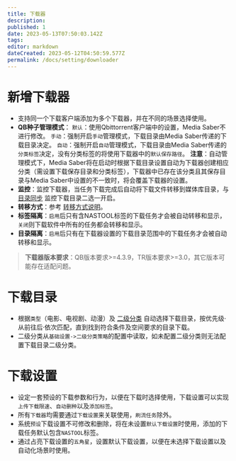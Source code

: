 ```yaml
---
title: 下载器
description: 
published: 1
date: 2023-05-13T07:50:03.142Z
tags: 
editor: markdown
dateCreated: 2023-05-12T04:50:59.577Z
permalink: /docs/setting/downloader
---
```


# 新增下载器

- 支持同一个下载客户端添加为多个下载器，并在不同的场景选择使用。
- **QB种子管理模式**：
  `默认`：使用Qbittorrent客户端中的设置，Media Saber不进行修改。
  `手动`：强制开启`手动`管理模式，下载目录由Media Saber传递的下载目录决定。
  `自动`：强制开启`自动`管理模式，下载目录由Media Saber传递的`分类标签`决定，没有分类标签的将使用下载器中的`默认保存路径`。
  **注意**：自动管理模式下，Media Saber将在启动时根据下载目录设置自动为下载器创建相应分类（需设置下载保存目录和分类标签），下载器中已存在该分类且其保存目录与Media Saber中设置的不一致时，将会覆盖下载器的设置。
- **监控**：监控下载器，当任务下载完成后自动将下载文件转移到媒体库目录，与 [目录同步](/目录同步) 监控下载目录二选一开启。
- **转移方式**：参考 [转移方式说明](/名词解释#转移方式)。
- **标签隔离**：`启用`后只有含NASTOOL标签的下载任务才会被自动转移和显示，`关闭`则下载软件中所有的任务都会转移和显示。
- **目录隔离**：`启用`后只有在下载器设置的下载目录范围中的下载任务才会被自动转移和显示。

> **下载器版本要求**：QB版本要求>=4.3.9，TR版本要求>=3.0，其它版本可能存在适配问题。


# 下载目录

- 根据`类型`（电影、电视剧、动漫）及 [二级分类](/基础设置#媒体) 自动选择下载目录，按优先级·从前往后·依次匹配，直到找到符合条件及空间要求的目录下载。
- 二级分类从`基础设置->二级分类策略`的配置中读取，如未配置二级分类则无法配置下载目录二级分类。

# 下载设置

- 设定一套预设的下载参数和行为，以便在下载时选择使用，下载设置可以实现`上传下载限速`、`自动删种`以及`添加标签`。
- 所有`下载器`均需要通过`下载设置`来关联使用，`刷流任务`除外。
- 系统`预设`下载设置不可修改和删除，将在未设置`默认下载设置`时使用，添加的下载任务默认包含`NASTOOL`标签。
- 通过占亮下载设置的`五角星`，设置默认下载设置，以便在未选择下载设置以及自动化场景时使用。
